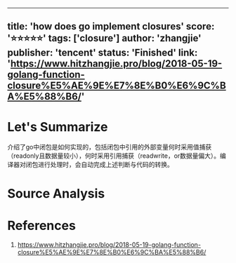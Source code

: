 
---
title: 'how does go implement closures'
score: '⭐️⭐️⭐️⭐️⭐️'
tags: ['closure']
author: 'zhangjie'
publisher: 'tencent'
status: 'Finished'
link: 'https://www.hitzhangjie.pro/blog/2018-05-19-golang-function-closure%E5%AE%9E%E7%8E%B0%E6%9C%BA%E5%88%B6/'
---

# Let's Summarize

介绍了go中闭包是如何实现的，包括闭包中引用的外部变量何时采用值捕获（readonly且数据量较小），何时采用引用捕获（readwrite，or数据量偏大）。编译器对闭包进行处理时，会自动完成上述判断与代码的转换。

# Source Analysis



# References
1. https://www.hitzhangjie.pro/blog/2018-05-19-golang-function-closure%E5%AE%9E%E7%8E%B0%E6%9C%BA%E5%88%B6/
